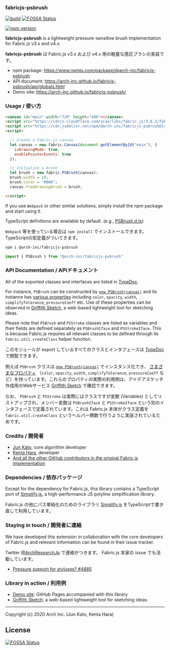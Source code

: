 ### fabricjs-psbrush

[![build](https://github.com/arch-inc/fabricjs-psbrush/workflows/npm-publish/badge.svg)](https://github.com/arch-inc/fabricjs-psbrush/actions?query=workflow%3Anpm-publish)[![FOSSA Status](https://app.fossa.com/api/projects/git%2Bgithub.com%2Farch-inc%2Ffabricjs-psbrush.svg?type=shield)](https://app.fossa.com/projects/git%2Bgithub.com%2Farch-inc%2Ffabricjs-psbrush?ref=badge_shield)

[![npm version](https://img.shields.io/npm/v/@arch-inc/fabricjs-psbrush)](https://www.npmjs.com/package/@arch-inc/fabricjs-psbrush)

**fabricjs-psbrush** is a lightweight pressure-sensitive brush implementation for Fabric.js v3.x and v4.x.

**fabricjs-psbrush** は Fabric.js  v3.x および v4.x 用の軽量な感圧ブラシの実装です。

- npm package: https://www.npmjs.com/package/@arch-inc/fabricjs-psbrush
- API document: https://arch-inc.github.io/fabricjs-psbrush/api/globals.html
- Demo site: https://arch-inc.github.io/fabricjs-psbrush/

### Usage / 使い方

```html
<canvas id="main" width="720" height="480"></canvas>
<script src="https://cdnjs.cloudflare.com/ajax/libs/fabric.js/3.6.2/fabric.min.js"></script>
<script src="https://cdn.jsdelivr.net/npm/@arch-inc/fabricjs-psbrush@latest/dist/index.js"></script>
<script>

  // Create a Fabric.js canvas
  let canvas = new fabric.Canvas(document.getElementById("main"), {
    isDrawingMode: true,
    enablePointerEvents: true
  });

  // Initialize a brush
  let brush = new fabric.PSBrush(canvas);
  brush.width = 10;
  brush.color = "#000";
  canvas.freeDrawingBrush = brush;

</script>
```

If you use `Webpack` or other similar solutions, simply install the npm package and start using it.

TypeScript definitions are available by default. (e.g., [PSBrush.d.ts](https://cdn.jsdelivr.net/npm/@arch-inc/fabricjs-psbrush@latest/dist/PSBrush.d.ts))

`Webpack` 等を使っている場合は `npm install` でインストールできます。TypeScriptの型定義がついてきます。

```sh
npm i @arch-inc/fabricjs-psbrush
```

```javascript
import { PSBrush } from "@arch-inc/fabricjs-psbrush"
```

### API Documentation / APIドキュメント

All of the exported classes and interfaces are listed in [TypeDoc](https://arch-inc.github.io/fabricjs-psbrush/api/globals.html).

For instance, `PSBrush` can be constructed by [`new PSBrush(canvas)`](https://arch-inc.github.io/fabricjs-psbrush/api/globals.html#psbrush) and its instance has [various properties](https://arch-inc.github.io/fabricjs-psbrush/api/interfaces/psbrushiface.html) including `color`, `opacity`, `width`, `simplifyTolerance`, `pressureCoeff` etc. Use of these properties can be observed in [Griffith Sketch](https://gs.archinc.jp/), a web-based lightweight tool for sketching ideas.

Please note that `PSBrush` and `PSStroke` classes are listed as variables and their fields are defined separately as `PSBrushIface` and `PSStrokeIface`. This is because Fabric.js requires all relevant classes to be defined through its `fabric.util.createClass` helper function.

このモジュールが export しているすべてのクラスとインタフェースは [TypeDoc](https://arch-inc.github.io/fabricjs-psbrush/api/globals.html) で閲覧できます。

例えば `PSBrush` クラスは [`new PSBrush(canvas)`](https://arch-inc.github.io/fabricjs-psbrush/api/globals.html#psbrush) でインスタンス化でき、 [さまざまなプロパティ](https://arch-inc.github.io/fabricjs-psbrush/api/interfaces/psbrushiface.html) （`color`, `opacity`, `width`, `simplifyTolerance`, `pressureCoeff` など）を持っています。これらのプロパティの実際の利用例は、アイデアスケッチ作成用のWebサービス [Griffith Sketch](https://gs.archinc.jp/) で確認できます。

なお、 `PSBrush` と `PSStroke` は実際にはクラスですが変数 (Variables) としてリストアップされ、メンバー変数は `PSBrushIface` と `PSStrokeIface` という別のインタフェースで定義されています。これは Fabric.js 本体がクラス定義を `fabric.util.createClass` というヘルパー関数で行うように実装されているためです。

### Credits / 開発者

- [Jun Kato](https://junkato.jp), core algorithm developer
- [Kenta Hara](https://twitter.com/mactkg), developer
- [And all the other GitHub contributors in the original Fabric.js implementation](https://github.com/fabricjs/fabric.js/graphs/contributors)

### Dependencies / 依存パッケージ

Except for the dependency for Fabric.js, this library contains a TypeScript port of [Simplify.js](https://mourner.github.io/simplify-js/), a high-performance JS polyline simplification library.

Fabric.js の他にパス単純化のためのライブラリ [Simplify.js](https://mourner.github.io/simplify-js/) をTypeScriptで書き直して利用しています。

### Staying in touch / 開発者に連絡

We have developed this extension in collaboration with the core developers of Fabric.js and relevant information can be found in their issue tracker.

Twitter [@ArchResearchJp](https://twitter.com/ArchResearchJp) で連絡がつきます。 Fabric.js 本家の issue でも活動しています。

- [Pressure support for styluses? #4885
](https://github.com/fabricjs/fabric.js/issues/4885)

### Library in action / 利用例

- [Demo site](https://arch-inc.github.io/fabricjs-psbrush/): GitHub Pages accompanied with this library
- [Griffith Sketch](https://gs.archinc.jp/): a web-based lightweight tool for sketching ideas.

---
Copyright (c) 2020 Arch Inc. (Jun Kato, Kenta Hara)

## License
[![FOSSA Status](https://app.fossa.com/api/projects/git%2Bgithub.com%2Farch-inc%2Ffabricjs-psbrush.svg?type=large)](https://app.fossa.com/projects/git%2Bgithub.com%2Farch-inc%2Ffabricjs-psbrush?ref=badge_large)